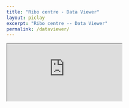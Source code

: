```yaml
---
title: "Ribo centre - Data Viewer"
layout: piclay
excerpt: "Ribo centre -- Data Viewer"
permalink: /dataviewer/
---
```


<div class="container-fluid">
  <div class="row">
  <div class="col-xs-12">
  <iframe src="https://tomcxf.github.io/Cirro/build/"></iframe>
  </div>
  </div>
</div>
<style>
    .iframe-full-width {
    width: 100%;
    }
  .rounded-iframe {
    border-radius: 10px;
  }
</style>